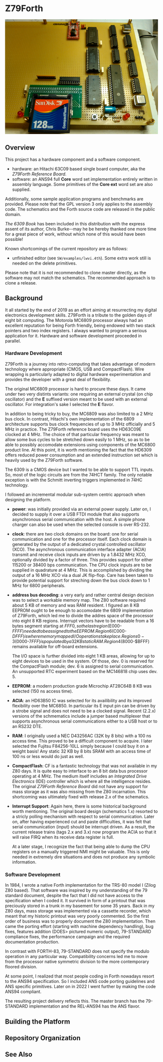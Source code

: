 # Z79Forth

![An Early Hardware Iteration](KIMG0091.jpg "The Wire Wrapped Prototype Board")

## Overview ##
This project has a hardware component and a software component.

- hardware: an Hitachi 63C09 based single board computer, aka the *Z79Forth
  Reference Board.*
- software: an ANS94 full __Core__ word set implementation entirely written in
  assembly language. Some primitives of the __Core ext__ word set are also
  supplied.

Additionally, some sample application programs and benchmarks are provided.
Please note that the GPL version 3 only applies to the assembly code. The
schematics and the Forth source code are released in the public domain.

*The 6309 Book* has been included in this distribution with the express assent
of its author, Chris Burke--may he be hereby thanked one more time for a great
piece of work, without which none of this would have been possible!

Known shortcomings of the current repository are as follows:

- unfinished editor (see `SW/examples/lwvi.4th`). Some extra work still is
  needed on the delete primitives.
  
Please note that it is not recommended to clone master directly, as the
software may not match the schematics. The recommended approach is to clone
a release.

## Background
It all started by the end of 2019 as an effort aiming at resurrecting my
digital electronics development skills. Z79Forth is a tribute to the golden
days of eight bit computing. The Motorola MC6809 processor always had an
excellent reputation for being Forth friendly, being endowed with two stack
pointers and two index registers. I always wanted to program a serious
application for it. Hardware and software development proceeded in parallel.

### Hardware Development
Z79Forth is a journey into retro-computing that takes advantage of modern
technology where appropriate (CMOS, USB and CompactFlash). Wire wrapping is
particularly adapted to digital hardware experimentation and provides the
developer with a great deal of flexibility.

The original MC6809 processor is hard to procure these days. It came under
two very distints variants: one requiring an external crystal (on chip
oscillator) and the __E__ suffixed version meant to be used with an external
oscillator. For integration's sake I selected the __E__ flavor.

In addition to being tricky to buy, the MC6809 was also limited to a 2 MHz
bus clock. In contrast, Hitachi's own implementation of the 6809 architecture
supports bus clock frequencies of up to 3 MHz officially and 5 MHz in practice.
The Z79Forth reference board uses the HD63C09E clocked at 4 MHz. The choice of
that particular frequency was meant to allow some bus cycles to be stretched
down easily to 1 MHz, so as to be able to possibly accomodate extensions using
components of the MC6800 product line. At this point, it is worth mentioning
the fact that the HD6309 offers reduced power consumption and an extended
instruction set which is heavily used by the Z79Forth software.

The 6309 is a CMOS device but I wanted to be able to support TTL inputs. So,
most of the logic circuits are from the 74HCT family. The only notable
exception is with the Schmitt inverting triggers implemented in 74HC
technology.

I followed an incremental modular sub-system centric approach when designing
the platform.

- __power__: was initially provided via an external power supply. Later on, I
  decided to supply it over a USB FTDI module that also supports asynchronous
  serial communication with the host. A simple phone charger can also be used
  when the selected console is over RS-232.
- __clock__: there are two clock domains on the board: one for serial
  communication and one for the processor itself. Each clock domain is
  generated by the output of a dedicated crystal controlled oscillator (XCO).
  The asynchronous communication interface adapter (ACIA) transmit and receive
  clock inputs are driven by a 1.8432 MHz XCO, optionally divided by a factor
  of three. This provides support for either 115200 or 38400 bps communication.
  The CPU clock inputs are to be supplied in quadrature at 4 MHz. This is
  accomplished by dividing the output of a 16 MHz XCO via a dual JK flip-flop.
  Care has been taken to provide potential support for streching down the
  bus clock down to 1 MHz for 6800 peripherals.
- __address bus decoding__: a very early and rather central design decision
  was to select a workable memory map. The Z80 software required about 5 KB
  of memory and was RAM resident. I figured an 8 KB EEPROM ought to be enough
  to accomodate the 6809 implementation of Z79Forth, which led me to divide
  the addres space of the processor into eight 8 KB regions. Interrupt vectors
  have to be readable from a 16 bytes segment starting at $FFF0, so the last
  region ($E000-$FFFF) needed to be assigned to the EEPROM. Region 6
  ($C000-$DFFF) is where memory mapped I/O operations take place. Regions 0-3
  ($0000-$7FFF) is populated by a 32 KB static RAM. Region 4 ($8000-$BFFF)
  remains available for off-board extensions.

  The I/O space is further divided into eight 1 KB areas, allowing for up to
  eight devices to be used in the system. Of those, dev. 0 is reserved for
  the CompactFlash module; dev. 6 is assigned to serial communication. An
  unsupported RTC experiment based on the MC146818 chip uses dev. 5.
- __EEPROM__: a modern production grade Microchip AT28C64B 8 KB was selected
  (150 ns access time).
- __ACIA__: an HD63B50 IC was selected for its availibility and its improved
  flexibility over the MC6850. In particular its E input pin can be driven
  by a strobe signal and does not need to be a clocked signal. Recent (2.2.x)
  versions of the schmematics include a jumper based multiplexer that
  supports asynchronous serial communications either to a USB host or to an
  RS232 DTE.
- __RAM__: I originally used a NEC D43256AC (32K by 8 bits) with a 100 ns
  access time. This proved to be a difficult component to acquire. I later
  selected the Fujitsu F84256-10LL simply because I could buy it on a weight
  basis! Any static 32 KB by 8 bits SRAM with an access time of 100 ns or less
  would do just as well.
- __CompactFlash__: CF is a fantastic technology that was not available in
  my Z80 days. It is quite easy to interface to an 8 bit data bus processor
  operating at 4 MHz. The medium itself includes an *Integrated Drive
  Electronics* (IDE) controller which is where all the intelligence resides.
  The original *Z79Forth Reference Board* did not have any support for mass
  storage as it was also missing from the Z80 incarnation. This shortcoming
  was ultimately fixed with release 2.x of the schematics.
- __Interrupt Support__: Again here, there is some historical background worth
  mentioning. The original board design (schematics 1.x) resorted to a stricly
  polling mechanism with respect to serial communication. Later on, after
  having experienced cut and paste difficulties, it was felt that serial
  communication (input) should be interrupt driven. As a result, the current
  release trains (tags 2.x and 3.x) now program the ACIA so that it will
  raise FIRQ when its receive data register is full.

  At a later stage, I recognize the fact that being able to dump the CPU
  registers on a manually triggered NMI might be valuable. This is only needed
  in extremely dire situations and does not produce any symbolic information.

### Software Development
In 1984, I wrote a native Forth implementation for the TRS-80 model I
(Zilog Z80 based). That software was inspired by my understanding of the 79
standard document, despite the fact that I did not have access to the
specification when I coded it. It survived in form of a printout that was
preciously stored in a trunk in my basement for some 35 years. Back in my Z80
days, mass storage was implemented via a cassette recorder, which meant that my
historic printout was very poorly commented. So the first order of business was
to properly document the Z80 implementation. Then came the porting effort
(starting with machine dependency handling), bug fixes, features addition
(DOES> pictured numeric output), 79-STANDARD compliance fixes, the performance
campaign and the required documentation production.

In contrast with FORTH-83, 79-STANDARD does not specify the modulo operation
in any particular way. Compatibility concerns led me to move from the processor
native symmetric division to the more contemporary floored division.

At some point, I realized that most people coding in Forth nowadays resort
to the ANS94 specification. So I included ANS code porting guidelines and
ANS specific primitives. Later on in 2022 I went further by making the code
ANS94 compliant.

The resulting project delivery reflects this. The master branch has the
79-STANDARD implementation and the REL-ANS94 has the ANS flavor.

## Building the Platform

## Repository Organization

## See Also

